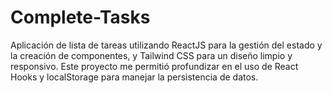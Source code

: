 # Complete-Tasks
Aplicación de lista de tareas utilizando ReactJS para la gestión del estado y la creación de componentes, y Tailwind CSS para un diseño limpio y responsivo. Este proyecto me permitió profundizar en el uso de React Hooks y localStorage para manejar la persistencia de datos.
